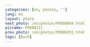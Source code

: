 ```yaml
---
categories: [en, photos, '']
lang: en
layout: photo
next_photo: /en/photos/P0000044.html
picname: P0000111
prev_photo: /en/photos/P0000351.html
tags: [Bush]
---
```


